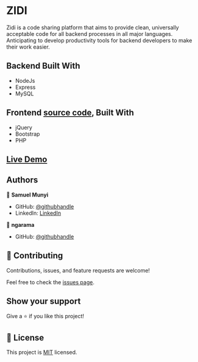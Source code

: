 # ZIDI

 Zidi is a code sharing platform that aims to provide clean, universally acceptable code for all backend processes in all major languages. Anticipating to develop productivity tools for backend developers to make their work easier. 

## Backend Built With 
- NodeJs
- Express
- MySQL


## Frontend [source code](https://github.com/devMunyi/zidi-app), Built With

- jQuery
- Bootstrap
- PHP


## [Live Demo](https://zidiapp.com/)


## Authors

👤 **Samuel Munyi**
- GitHub: [@githubhandle](https://github.com/devMunyi)
- LinkedIn: [LinkedIn](https://www.linkedin.com/in/samuel-munyi-01315b174/)

👤 **ngarama**
- GitHub: [@githubhandle](https://github.com/ngarama)


## 🤝 Contributing

Contributions, issues, and feature requests are welcome!

Feel free to check the [issues page](../../issues/).

## Show your support

Give a ⭐️ if you like this project!

## 📝 License

This project is [MIT](./LICENSE) licensed.
